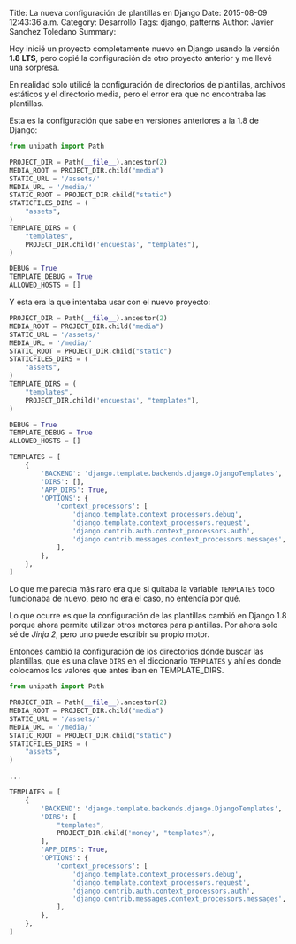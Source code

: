 Title: La nueva configuración de plantillas en Django
Date: 2015-08-09 12:43:36 a.m.
Category: Desarrollo 
Tags:  django, patterns
Author: Javier Sanchez Toledano
Summary: 

Hoy inicié un proyecto completamente nuevo en Django usando la versión **1.8 LTS**, pero copié la configuración de otro proyecto anterior y me llevé una sorpresa.

En realidad solo utilicé la configuración de directorios de plantillas, archivos estáticos y el directorio media, pero el error era que no encontraba las plantillas.

Esta es la configuración que sabe en versiones anteriores a la 1.8 de Django:

```python
from unipath import Path

PROJECT_DIR = Path(__file__).ancestor(2)
MEDIA_ROOT = PROJECT_DIR.child("media")
STATIC_URL = '/assets/'
MEDIA_URL = '/media/'
STATIC_ROOT = PROJECT_DIR.child("static")
STATICFILES_DIRS = (
    "assets",
)
TEMPLATE_DIRS = (
    "templates",
    PROJECT_DIR.child('encuestas', "templates"),
)

DEBUG = True
TEMPLATE_DEBUG = True
ALLOWED_HOSTS = []
```

Y esta era la que intentaba usar con el nuevo proyecto:

```python
PROJECT_DIR = Path(__file__).ancestor(2)
MEDIA_ROOT = PROJECT_DIR.child("media")
STATIC_URL = '/assets/'
MEDIA_URL = '/media/'
STATIC_ROOT = PROJECT_DIR.child("static")
STATICFILES_DIRS = (
    "assets",
)
TEMPLATE_DIRS = (
    "templates",
    PROJECT_DIR.child('encuestas', "templates"),
)

DEBUG = True
TEMPLATE_DEBUG = True
ALLOWED_HOSTS = []

TEMPLATES = [
    {
        'BACKEND': 'django.template.backends.django.DjangoTemplates',
        'DIRS': [],
        'APP_DIRS': True,
        'OPTIONS': {
            'context_processors': [
                'django.template.context_processors.debug',
                'django.template.context_processors.request',
                'django.contrib.auth.context_processors.auth',
                'django.contrib.messages.context_processors.messages',
            ],
        },
    },
]
```

Lo que me parecía más raro era que si quitaba la variable `TEMPLATES` todo funcionaba de nuevo, pero no era el caso, no entendía por qué.

Lo que ocurre es que la configuración de las plantillas cambió en Django 1.8 porque ahora permite utilizar otros motores para plantillas. Por ahora solo sé de *Jinja 2*, pero uno puede escribir su propio motor.

Entonces cambió la configuración de los directorios dónde buscar las plantillas, que es una clave `DIRS` en el diccionario `TEMPLATES` y ahí es donde colocamos los valores que antes iban en TEMPLATE_DIRS.

```python
from unipath import Path

PROJECT_DIR = Path(__file__).ancestor(2)
MEDIA_ROOT = PROJECT_DIR.child("media")
STATIC_URL = '/assets/'
MEDIA_URL = '/media/'
STATIC_ROOT = PROJECT_DIR.child("static")
STATICFILES_DIRS = (
    "assets",
)

...

TEMPLATES = [
    {
        'BACKEND': 'django.template.backends.django.DjangoTemplates',
        'DIRS': [
            "templates",
            PROJECT_DIR.child('money', "templates"),
        ],
        'APP_DIRS': True,
        'OPTIONS': {
            'context_processors': [
                'django.template.context_processors.debug',
                'django.template.context_processors.request',
                'django.contrib.auth.context_processors.auth',
                'django.contrib.messages.context_processors.messages',
            ],
        },
    },
]
```